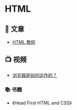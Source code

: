 # HTML

## 📄 文章 
- [HTML 教程](https://www.runoob.com/html/html-tutorial.html)

## 📺 视频
- [浏览器是如何运作的？](https://www.bilibili.com/video/BV1x54y1B7RE/)

### 📚 书籍
- 《Head First HTML and CSS》
